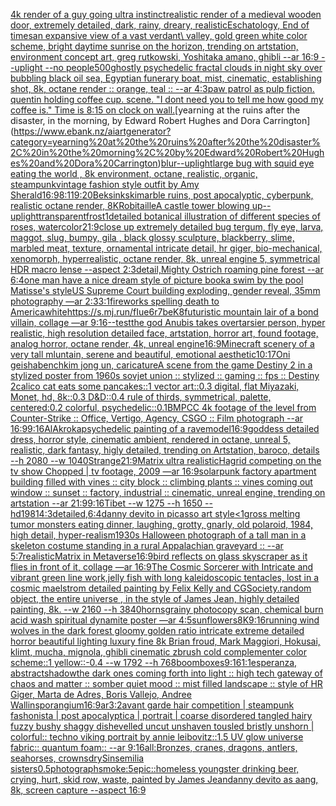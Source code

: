 [4k render of a guy going ultra instinct](https://www.ebank.nz/aiartgenerator?category=4k%20render%20of%20a%20guy%20going%20ultra%20instinct)[realistic render of a medieval wooden door, extremely detailed, dark, rainy, dreary, realistic](https://www.ebank.nz/aiartgenerator?category=realistic%20render%20of%20a%20medieval%20wooden%20door%2C%20extremely%20detailed%2C%20dark%2C%20rainy%2C%20dreary%2C%20realistic)[Eschatology, End of times](https://www.ebank.nz/aiartgenerator?category=Eschatology%2C%20End%20of%20times)[an expansive view of a vast verdant\ valley, gold green white color scheme, bright daytime sunrise on the horizon, trending on artstation, environment concept art, greg rutkowski, Yoshitaka amano, ghibli --ar 16:9 --uplight --no people](https://www.ebank.nz/aiartgenerator?category=an%20expansive%20view%20of%20a%20vast%20verdant%5C%20valley%2C%20gold%20green%20white%20color%20scheme%2C%20bright%20daytime%20sunrise%20on%20the%20horizon%2C%20trending%20on%20artstation%2C%20environment%20concept%20art%2C%20greg%20rutkowski%2C%20Yoshitaka%20amano%2C%20ghibli%20--ar%2016%3A9%20--uplight%20--no%20people)[500](https://www.ebank.nz/aiartgenerator?category=500)[ghostly psychedelic fractal clouds in night sky over bubbling black oil sea, Egyptian funerary boat, mist, cinematic, establishing shot, 8k, octane render :: orange, teal :: --ar 4:3](https://www.ebank.nz/aiartgenerator?category=ghostly%20psychedelic%20fractal%20clouds%20in%20night%20sky%20over%20bubbling%20black%20oil%20sea%2C%20Egyptian%20funerary%20boat%2C%20mist%2C%20cinematic%2C%20establishing%20shot%2C%208k%2C%20octane%20render%20%3A%3A%20orange%2C%20teal%20%3A%3A%20--ar%204%3A3)[paw patrol as pulp fiction. quentin holding coffee cup. scene. "I dont need you to tell me how good my coffee is." Time is 8:15 on clock on wall.](https://www.ebank.nz/aiartgenerator?category=paw%20patrol%20as%20pulp%20fiction.%20quentin%20holding%20coffee%20cup.%20scene.%20%22I%20dont%20need%20you%20to%20tell%20me%20how%20good%20my%20coffee%20is.%22%20Time%20is%208%3A15%20on%20clock%20on%20wall.)[yearning at the ruins after the disaster, in the morning, by Edward Robert Hughes and Dora Carrington](https://www.ebank.nz/aiartgenerator?category=yearning%20at%20the%20ruins%20after%20the%20disaster%2C%20in%20the%20morning%2C%20by%20Edward%20Robert%20Hughes%20and%20Dora%20Carrington)[blur](https://www.ebank.nz/aiartgenerator?category=blur)[--uplight](https://www.ebank.nz/aiartgenerator?category=--uplight)[large bug with squid eye eating the world , 8k environment, octane, realistic, organic, steampunk](https://www.ebank.nz/aiartgenerator?category=large%20bug%20with%20squid%20eye%20eating%20the%20world%20%2C%208k%20environment%2C%20octane%2C%20realistic%2C%20organic%2C%20steampunk)[vintage fashion style outfit by Amy Sherald](https://www.ebank.nz/aiartgenerator?category=vintage%20fashion%20style%20outfit%20by%20Amy%20Sherald)[16:9](https://www.ebank.nz/aiartgenerator?category=16%3A9)[8:11](https://www.ebank.nz/aiartgenerator?category=8%3A11)[9:20](https://www.ebank.nz/aiartgenerator?category=9%3A20)[](https://www.ebank.nz/aiartgenerator?category=)[Beksinkski](https://www.ebank.nz/aiartgenerator?category=Beksinkski)[marble ruins, post apocalyptic, cyberpunk, realistic octane render, 8K](https://www.ebank.nz/aiartgenerator?category=marble%20ruins%2C%20post%20apocalyptic%2C%20cyberpunk%2C%20realistic%20octane%20render%2C%208K)[Robitaille](https://www.ebank.nz/aiartgenerator?category=Robitaille)[A castle tower blowing up](https://www.ebank.nz/aiartgenerator?category=A%20castle%20tower%20blowing%20up)[--uplight](https://www.ebank.nz/aiartgenerator?category=--uplight)[transparent](https://www.ebank.nz/aiartgenerator?category=transparent)[frost](https://www.ebank.nz/aiartgenerator?category=frost)[1](https://www.ebank.nz/aiartgenerator?category=1)[detailed botanical illustration of different species of roses, watercolor](https://www.ebank.nz/aiartgenerator?category=detailed%20botanical%20illustration%20of%20different%20species%20of%20roses%2C%20watercolor)[21:9](https://www.ebank.nz/aiartgenerator?category=21%3A9)[close up extremely detailed bug tergum, fly eye, larva, maggot, slug, bumpy, gila , black glossy sculpture, blackberry, slime, marbled meat, texture, ornamental intricate detail, hr giger, bio-mechanical, xenomorph, hyperrealistic, octane render, 8k, unreal engine 5, symmetrical HDR macro lense --aspect 2:3](https://www.ebank.nz/aiartgenerator?category=close%20up%20extremely%20detailed%20bug%20tergum%2C%20fly%20eye%2C%20larva%2C%20maggot%2C%20slug%2C%20bumpy%2C%20gila%20%2C%20black%20glossy%20sculpture%2C%20blackberry%2C%20slime%2C%20marbled%20meat%2C%20texture%2C%20ornamental%20intricate%20detail%2C%20hr%20giger%2C%20bio-mechanical%2C%20xenomorph%2C%20hyperrealistic%2C%20octane%20render%2C%208k%2C%20unreal%20engine%205%2C%20symmetrical%20HDR%20macro%20lense%20--aspect%202%3A3)[detail,](https://www.ebank.nz/aiartgenerator?category=detail%2C)[Mighty Ostrich roaming pine forest --ar 6:4](https://www.ebank.nz/aiartgenerator?category=Mighty%20Ostrich%20roaming%20pine%20forest%20--ar%206%3A4)[one man have a nice dream style of picture book](https://www.ebank.nz/aiartgenerator?category=one%20man%20have%20a%20nice%20dream%20style%20of%20picture%20book)[a swim by the pool Matisse's style](https://www.ebank.nz/aiartgenerator?category=a%20swim%20by%20the%20pool%20Matisse%27s%20style)[US Supreme Court building exploding, gender reveal, 35mm photography —ar 2:3](https://www.ebank.nz/aiartgenerator?category=US%20Supreme%20Court%20building%20exploding%2C%20gender%20reveal%2C%2035mm%20photography%20%E2%80%94ar%202%3A3)[3:1](https://www.ebank.nz/aiartgenerator?category=3%3A1)[fireworks spelling death to America](https://www.ebank.nz/aiartgenerator?category=fireworks%20spelling%20death%20to%20America)[white](https://www.ebank.nz/aiartgenerator?category=white)[<https://s.mj.run/fIue6r7beK8>](https://www.ebank.nz/aiartgenerator?category=%3Chttps%3A//s.mj.run/fIue6r7beK8%3E)[futuristic mountain lair of a bond villain, collage —ar 9:16](https://www.ebank.nz/aiartgenerator?category=futuristic%20mountain%20lair%20of%20a%20bond%20villain%2C%20collage%20%E2%80%94ar%209%3A16)[--test](https://www.ebank.nz/aiartgenerator?category=--test)[the god Anubis takes over](https://www.ebank.nz/aiartgenerator?category=the%20god%20Anubis%20takes%20over)[tarsier person, hyper realistic, high resolution detailed face, artstation, horror art, found footage, analog horror, octane render, 4k, unreal engine](https://www.ebank.nz/aiartgenerator?category=tarsier%20person%2C%20hyper%20realistic%2C%20high%20resolution%20detailed%20face%2C%20artstation%2C%20horror%20art%2C%20found%20footage%2C%20analog%20horror%2C%20octane%20render%2C%204k%2C%20unreal%20engine)[16:9](https://www.ebank.nz/aiartgenerator?category=16%3A9)[Minecraft scenery of a very tall mluntain, serene and beautiful, emotional aesthetic](https://www.ebank.nz/aiartgenerator?category=Minecraft%20scenery%20of%20a%20very%20tall%20mluntain%2C%20serene%20and%20beautiful%2C%20emotional%20aesthetic)[10:17](https://www.ebank.nz/aiartgenerator?category=10%3A17)[Oni geisha](https://www.ebank.nz/aiartgenerator?category=Oni%20geisha)[bench](https://www.ebank.nz/aiartgenerator?category=bench)[kim jong un, caricature](https://www.ebank.nz/aiartgenerator?category=kim%20jong%20un%2C%20caricature)[A scene from the game Destiny 2 in a stylized poster from 1960s sovjet union :: stylized :: gaming :: fps :: Destiny 2](https://www.ebank.nz/aiartgenerator?category=A%20scene%20from%20the%20game%20Destiny%202%20in%20a%20stylized%20poster%20from%201960s%20sovjet%20union%20%3A%3A%20stylized%20%3A%3A%20gaming%20%3A%3A%20fps%20%3A%3A%20Destiny%202)[calico cat eats some pancakes::1 vector art::0.3 digital, flat Miyazaki, Monet, hd, 8k::0.3 D&D::0.4 rule of thirds, symmetrical, palette, centered:0.2 colorful, psychedelic::0.1](https://www.ebank.nz/aiartgenerator?category=calico%20cat%20eats%20some%20pancakes%3A%3A1%20vector%20art%3A%3A0.3%20digital%2C%20flat%20Miyazaki%2C%20Monet%2C%20hd%2C%208k%3A%3A0.3%20D%26D%3A%3A0.4%20rule%20of%20thirds%2C%20symmetrical%2C%20palette%2C%20centered%3A0.2%20colorful%2C%20psychedelic%3A%3A0.1)[BMPCC 4k footage of the level from Counter-Strike :: Office, Vertigo, Agency, CSGO :: Film photograph --ar 16:9](https://www.ebank.nz/aiartgenerator?category=BMPCC%204k%20footage%20of%20the%20level%20from%20Counter-Strike%20%3A%3A%20Office%2C%20Vertigo%2C%20Agency%2C%20CSGO%20%3A%3A%20Film%20photograph%20--ar%2016%3A9)[9:16](https://www.ebank.nz/aiartgenerator?category=9%3A16)[AlAkroka](https://www.ebank.nz/aiartgenerator?category=AlAkroka)[psychedelic painting of a rave](https://www.ebank.nz/aiartgenerator?category=psychedelic%20painting%20of%20a%20rave)[model](https://www.ebank.nz/aiartgenerator?category=model)[16:9](https://www.ebank.nz/aiartgenerator?category=16%3A9)[goddess detailed dress, horror style, cinematic ambient,  rendered in octane, unreal 5, realistic, dark fantasy, higly detailed, trending on Artstation, baroco, details --h 2080 --w 1040](https://www.ebank.nz/aiartgenerator?category=goddess%20detailed%20dress%2C%20horror%20style%2C%20cinematic%20ambient%2C%20%20rendered%20in%20octane%2C%20unreal%205%2C%20realistic%2C%20dark%20fantasy%2C%20higly%20detailed%2C%20trending%20on%20Artstation%2C%20baroco%2C%20details%20--h%202080%20--w%201040)[Strange](https://www.ebank.nz/aiartgenerator?category=Strange)[21:9](https://www.ebank.nz/aiartgenerator?category=21%3A9)[Matrix ultra realistic](https://www.ebank.nz/aiartgenerator?category=Matrix%20ultra%20realistic)[Hagrid competing on the tv show Chopped | tv footage, 2009 —ar 16:9](https://www.ebank.nz/aiartgenerator?category=Hagrid%20competing%20on%20the%20tv%20show%20Chopped%20%7C%20tv%20footage%2C%202009%20%E2%80%94ar%2016%3A9)[solarpunk factory apartment building filled with vines :: city block :: climbing plants :: vines coming out window :: sunset :: factory, industrial  :: cinematic, unreal engine, trending on artstation --ar 21:9](https://www.ebank.nz/aiartgenerator?category=solarpunk%20factory%20apartment%20building%20filled%20with%20vines%20%3A%3A%20city%20block%20%3A%3A%20climbing%20plants%20%3A%3A%20vines%20coming%20out%20window%20%3A%3A%20sunset%20%3A%3A%20factory%2C%20industrial%20%20%3A%3A%20cinematic%2C%20unreal%20engine%2C%20trending%20on%20artstation%20--ar%2021%3A9)[9:16](https://www.ebank.nz/aiartgenerator?category=9%3A16)[Tibet --w 1275 --h 1650 --hd](https://www.ebank.nz/aiartgenerator?category=Tibet%20--w%201275%20--h%201650%20--hd)[1981](https://www.ebank.nz/aiartgenerator?category=1981)[4:3](https://www.ebank.nz/aiartgenerator?category=4%3A3)[detailed,](https://www.ebank.nz/aiartgenerator?category=detailed%2C)[6:4](https://www.ebank.nz/aiartgenerator?category=6%3A4)[danny devito in picasso art style](https://www.ebank.nz/aiartgenerator?category=danny%20devito%20in%20picasso%20art%20style)[<1](https://www.ebank.nz/aiartgenerator?category=%3C1)[gross melting tumor monsters eating dinner, laughing, grotty, gnarly, old polaroid, 1984, high detail, hyper-realism](https://www.ebank.nz/aiartgenerator?category=gross%20melting%20tumor%20monsters%20eating%20dinner%2C%20laughing%2C%20grotty%2C%20gnarly%2C%20old%20polaroid%2C%201984%2C%20high%20detail%2C%20hyper-realism)[1930s Halloween photograph of a tall man in a skeleton costume standing in a rural Appalachian graveyard :: --ar 5:7](https://www.ebank.nz/aiartgenerator?category=1930s%20Halloween%20photograph%20of%20a%20tall%20man%20in%20a%20skeleton%20costume%20standing%20in%20a%20rural%20Appalachian%20graveyard%20%3A%3A%20--ar%205%3A7)[realistic](https://www.ebank.nz/aiartgenerator?category=realistic)[Matrix in Metaverse](https://www.ebank.nz/aiartgenerator?category=Matrix%20in%20Metaverse)[16:9](https://www.ebank.nz/aiartgenerator?category=16%3A9)[bird reflects on glass skyscraper as it flies in front of it, collage —ar 16:9](https://www.ebank.nz/aiartgenerator?category=bird%20reflects%20on%20glass%20skyscraper%20as%20it%20flies%20in%20front%20of%20it%2C%20collage%20%E2%80%94ar%2016%3A9)[The Cosmic Sorcerer with Intricate and vibrant green line work,jelly fish with long kaleidoscopic tentacles, lost in a cosmic maelstrom detailed painting by Felix Kelly and CGSociety.random object, the entire universe , in the style of James Jean, highly detailed painting, 8k. --w 2160 --h 3840](https://www.ebank.nz/aiartgenerator?category=The%20Cosmic%20Sorcerer%20with%20Intricate%20and%20vibrant%20green%20line%20work%2Cjelly%20fish%20with%20long%20kaleidoscopic%20tentacles%2C%20lost%20in%20a%20cosmic%20maelstrom%20detailed%20painting%20by%20Felix%20Kelly%20and%20CGSociety.random%20object%2C%20the%20entire%20universe%20%2C%20in%20the%20style%20of%20James%20Jean%2C%20highly%20detailed%20painting%2C%208k.%20--w%202160%20--h%203840)[horns](https://www.ebank.nz/aiartgenerator?category=horns)[grainy photocopy scan, chemical burn acid wash spiritual dynamite poster —ar 4:5](https://www.ebank.nz/aiartgenerator?category=grainy%20photocopy%20scan%2C%20chemical%20burn%20acid%20wash%20spiritual%20dynamite%20poster%20%E2%80%94ar%204%3A5)[sunflowers](https://www.ebank.nz/aiartgenerator?category=sunflowers)[8K](https://www.ebank.nz/aiartgenerator?category=8K)[9:16](https://www.ebank.nz/aiartgenerator?category=9%3A16)[running wind wolves in the dark forest gloomy golden ratio intricate extreme detailed horror beautiful lighting luxury fine 8k Brian froud, Mark Maggiori, Hokusai, klimt, mucha, mignola, ghibli cinematic zbrush cold complementer color scheme::1 yellow::-0.4 --w 1792 --h 768](https://www.ebank.nz/aiartgenerator?category=running%20wind%20wolves%20in%20the%20dark%20forest%20gloomy%20golden%20ratio%20intricate%20extreme%20detailed%20horror%20beautiful%20lighting%20luxury%20fine%208k%20Brian%20froud%2C%20Mark%20Maggiori%2C%20Hokusai%2C%20klimt%2C%20mucha%2C%20mignola%2C%20ghibli%20cinematic%20zbrush%20cold%20complementer%20color%20scheme%3A%3A1%20yellow%3A%3A-0.4%20--w%201792%20--h%20768)[boomboxes](https://www.ebank.nz/aiartgenerator?category=boomboxes)[9:16](https://www.ebank.nz/aiartgenerator?category=9%3A16)[1:1](https://www.ebank.nz/aiartgenerator?category=1%3A1)[esperanza, abstract](https://www.ebank.nz/aiartgenerator?category=esperanza%2C%20abstract)[shadow](https://www.ebank.nz/aiartgenerator?category=shadow)[the dark ones coming forth into light :: high tech gateway of chaos and matter :: somber quiet mood :: mist filled landscape :: style of HR Giger, Marta de Adres, Boris Vallejo,  Andree Wallin](https://www.ebank.nz/aiartgenerator?category=the%20dark%20ones%20coming%20forth%20into%20light%20%3A%3A%20high%20tech%20gateway%20of%20chaos%20and%20matter%20%3A%3A%20somber%20quiet%20mood%20%3A%3A%20mist%20filled%20landscape%20%3A%3A%20style%20of%20HR%20Giger%2C%20Marta%20de%20Adres%2C%20Boris%20Vallejo%2C%20%20Andree%20Wallin)[sporangium](https://www.ebank.nz/aiartgenerator?category=sporangium)[16:9](https://www.ebank.nz/aiartgenerator?category=16%3A9)[ar3:2](https://www.ebank.nz/aiartgenerator?category=ar3%3A2)[avant garde hair competition | steampunk fashonista | post apocalyptica | portrait | coarse disordered tangled hairy fuzzy bushy shaggy dishevelled uncut unshaven tousled bristly unshorn | colorful:: techno viking portrait by annie leibovitz::1.5 UV glow universe fabric:: quantum foam:: --ar 9:16](https://www.ebank.nz/aiartgenerator?category=avant%20garde%20hair%20competition%20%7C%20steampunk%20fashonista%20%7C%20post%20apocalyptica%20%7C%20portrait%20%7C%20coarse%20disordered%20tangled%20hairy%20fuzzy%20bushy%20shaggy%20dishevelled%20uncut%20unshaven%20tousled%20bristly%20unshorn%20%7C%20colorful%3A%3A%20techno%20viking%20portrait%20by%20annie%20leibovitz%3A%3A1.5%20UV%20glow%20universe%20fabric%3A%3A%20quantum%20foam%3A%3A%20--ar%209%3A16)[all:Bronzes, cranes, dragons, antlers, seahorses, crowns](https://www.ebank.nz/aiartgenerator?category=all%3ABronzes%2C%20cranes%2C%20dragons%2C%20antlers%2C%20seahorses%2C%20crowns)[dry](https://www.ebank.nz/aiartgenerator?category=dry)[Sinsemilia sisters](https://www.ebank.nz/aiartgenerator?category=Sinsemilia%20sisters)[0.5](https://www.ebank.nz/aiartgenerator?category=0.5)[photograph](https://www.ebank.nz/aiartgenerator?category=photograph)[smoke:5](https://www.ebank.nz/aiartgenerator?category=smoke%3A5)[epic::](https://www.ebank.nz/aiartgenerator?category=epic%3A%3A)[homeless youngster drinking beer, crying, hurt, skid row, waste, painted by James Jean](https://www.ebank.nz/aiartgenerator?category=homeless%20youngster%20drinking%20beer%2C%20crying%2C%20hurt%2C%20skid%20row%2C%20waste%2C%20painted%20by%20James%20Jean)[danny devito as aang, 8k, screen capture --aspect 16:9](https://www.ebank.nz/aiartgenerator?category=danny%20devito%20as%20aang%2C%208k%2C%20screen%20capture%20--aspect%2016%3A9)